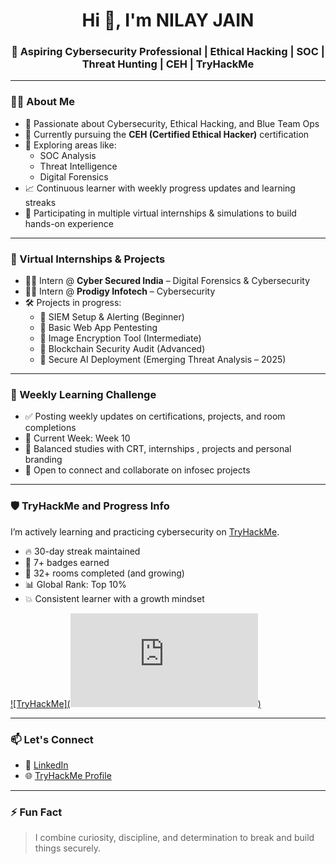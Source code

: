 <h1 align="center">Hi 👋, I'm NILAY JAIN </h1>
<h3 align="center">🚀 Aspiring Cybersecurity Professional | Ethical Hacking | SOC | Threat Hunting | CEH | TryHackMe</h3>

---

### 🧑‍💻 About Me

- 🌟 Passionate about Cybersecurity, Ethical Hacking, and Blue Team Ops  
- 🔐 Currently pursuing the **CEH (Certified Ethical Hacker)** certification  
- 🧠 Exploring areas like:
  - SOC Analysis
  - Threat Intelligence
  - Digital Forensics
- 📈 Continuous learner with weekly progress updates and learning streaks  
- 🧩 Participating in multiple virtual internships & simulations to build hands-on experience

---

### 💼 Virtual Internships & Projects

- 👩‍💻 Intern @ **Cyber Secured India** – Digital Forensics & Cybersecurity  
- 👩‍💻 Intern @ **Prodigy Infotech** – Cybersecurity  
- 🛠️ Projects in progress:
  - 🔸 SIEM Setup & Alerting (Beginner)
  - 🔸 Basic Web App Pentesting
  - 🔸 Image Encryption Tool (Intermediate)
  - 🔸 Blockchain Security Audit (Advanced)
  - 🔸 Secure AI Deployment (Emerging Threat Analysis – 2025)

---

### 🧠 Weekly Learning Challenge

- ✅ Posting weekly updates on certifications, projects, and room completions  
- 📅 Current Week: Week 10  
- 🔁 Balanced studies with CRT, internships , projects and personal branding  
- 💬 Open to connect and collaborate on infosec projects  

---

### 🛡️ TryHackMe and Progress Info

I’m actively learning and practicing cybersecurity on [TryHackMe](https://tryhackme.com/p/NilayJain).

- 🔥 30-day streak maintained  
- 🏅 7+ badges earned  
- 🏁 32+ rooms completed (and growing)  
- 📊 Global Rank: Top 10%  
- 💥 Consistent learner with a growth mindset  

[![TryHackMe](<iframe src="https://tryhackme.com/api/v2/badges/public-profile?userPublicId=525378" style='border:none;'></iframe>)](https://tryhackme.com/p/NilayJain)

---

### 📫 Let's Connect

- 💼 [LinkedIn](https://www.linkedin.com/in/nilayjain26)
- 🌐 [TryHackMe Profile](https://tryhackme.com/p/NilayJain)

---

### ⚡ Fun Fact

> I combine curiosity, discipline, and determination to break and build things securely.
